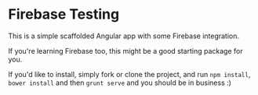 # Firebase Testing
This is a simple scaffolded Angular app with some Firebase integration.

If you're learning Firebase too, this might be a good starting package for you.

If you'd like to install, simply fork or clone the project, and run `npm install`, `bower install` and then `grunt serve` and you should be in business :)
